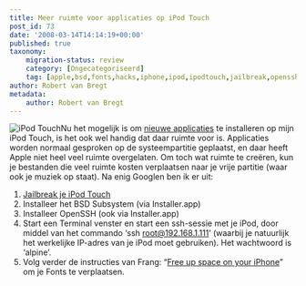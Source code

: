 ```yaml
---
title: Meer ruimte voor applicaties op iPod Touch
post_id: 73
date: '2008-03-14T14:14:19+00:00'
published: true
taxonomy:
    migration-status: review
    category: [Ongecategoriseerd]
    tag: [apple,bsd,fonts,hacks,iphone,ipod,ipodtouch,jailbreak,openssh,ssh,terminal,touch,apple,bsd,fonts,hacks,iphone,ipod,ipodtouch,jailbreak,openssh,ssh,terminal,touch]
author: Robert van Bregt
metadata:
    author: Robert van Bregt
---
```

![iPod Touch](http://breggologisch.files.wordpress.com/2008/03/ipod_touch.thumbnail.jpg)Nu het mogelijk is om [nieuwe applicaties](http://breggologisch.wordpress.com/2008/03/14/jailbreak-van-mijn-ipod-touch/) te installeren op mijn iPod Touch, is het ook wel handig dat daar ruimte voor is. Applicaties worden normaal gesproken op de systeempartitie geplaatst, en daar heeft Apple niet heel veel ruimte overgelaten. Om toch wat ruimte te creëren, kun je bestanden die veel ruimte kosten verplaatsen naar je vrije partitie (waar ook je muziek op staat). Na enig Googlen ben ik er uit:

1. [Jailbreak je iPod Touch](http://breggologisch.wordpress.com/2008/03/14/jailbreak-van-mijn-ipod-touch/)
2. Installeer het BSD Subsystem (via Installer.app)
3. Installeer OpenSSH (ook via Installer.app)
4. Start een Terminal venster en start een ssh-sessie met je iPod, door middel van het commando ‘ssh root@192.168.1.111’ (waarbij je natuurlijk het werkelijke IP-adres van je iPod moet gebruiken). Het wachtwoord is ‘alpine’.
5. Volg verder de instructies van Frang: “[Free up space on your iPhone](http://www.noervig.dk/?p=22)” om je Fonts te verplaatsen.